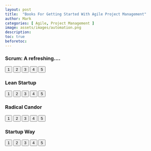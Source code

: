 ```yaml
---
layout: post
title:  "Books For Getting Started With Agile Project Management"
author: Mark
categories: [ Agile, Project Management ]
image: assets/images/automation.png
description: 
toc: true
beforetoc: 
---
```


### Scrum: A refreshing....
<div class="rating-holder">
<div class="c-rating c-rating--regular" data-rating-value="{{4.5}}">
<button>1</button>
<button>2</button>
<button>3</button>
<button>4</button>
<button>5</button>
</div>
</div>

### Lean Startup
<div class="rating-holder">
<div class="c-rating c-rating--regular" data-rating-value="{{5}}">
<button>1</button>
<button>2</button>
<button>3</button>
<button>4</button>
<button>5</button>
</div>
</div>

### Radical Candor
<div class="rating-holder">
<div class="c-rating c-rating--regular" data-rating-value="{{4}}">
<button>1</button>
<button>2</button>
<button>3</button>
<button>4</button>
<button>5</button>
</div>
</div>

### Startup Way
<div class="rating-holder">
<div class="c-rating c-rating--regular" data-rating-value="{{4}}">
<button>1</button>
<button>2</button>
<button>3</button>
<button>4</button>
<button>5</button>
</div>
</div>
<!--stackedit_data:
eyJoaXN0b3J5IjpbLTEwNjM4OTY3NDUsLTE1MDI3NzIyMV19
-->
